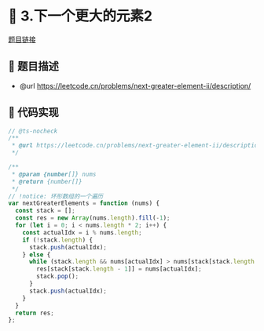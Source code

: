 # 🎯 3.下一个更大的元素2

[题目链接](https://leetcode.cn/problems/next-greater-element-ii/description/)

## 📄 题目描述
* @url https://leetcode.cn/problems/next-greater-element-ii/description/

## 📑 代码实现
```typescript
// @ts-nocheck
/**
 * @url https://leetcode.cn/problems/next-greater-element-ii/description/
 */

/**
 * @param {number[]} nums
 * @return {number[]}
 */
// !notice: 环形数组的一个遍历
var nextGreaterElements = function (nums) {
  const stack = [];
  const res = new Array(nums.length).fill(-1);
  for (let i = 0; i < nums.length * 2; i++) {
    const actualIdx = i % nums.length;
    if (!stack.length) {
      stack.push(actualIdx);
    } else {
      while (stack.length && nums[actualIdx] > nums[stack[stack.length - 1]]) {
        res[stack[stack.length - 1]] = nums[actualIdx];
        stack.pop();
      }
      stack.push(actualIdx);
    }
  }
  return res;
};

```
